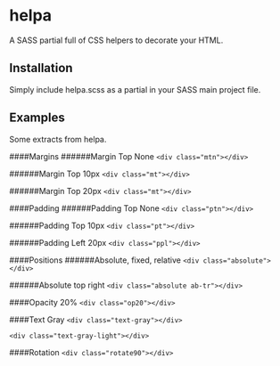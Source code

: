 # helpa
A SASS partial full of CSS helpers to decorate your HTML. 

## Installation
Simply include helpa.scss as a partial in your SASS main project file. 

## Examples
Some extracts from helpa.

####Margins
######Margin Top None
`<div class="mtn"></div>`

######Margin Top 10px
`<div class="mt"></div>`

######Margin Top 20px
`<div class="mt"></div>`

####Padding
######Padding Top None
`<div class="ptn"></div>`

######Padding Top 10px
`<div class="pt"></div>`

######Padding Left 20px
`<div class="ppl"></div>`

####Positions 
######Absolute, fixed, relative
`<div class="absolute"></div>`

######Absolute top right
`<div class="absolute ab-tr"></div>`

####Opacity 20%
`<div class="op20"></div>`

####Text Gray
`<div class="text-gray"></div>`

`<div class="text-gray-light"></div>`

####Rotation
`<div class="rotate90"></div>`
